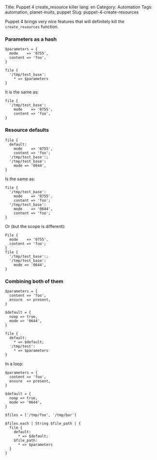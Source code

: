 Title: Puppet 4 create_resource killer
lang: en
Category: Automation
Tags: automation, planet-inuits, puppet
Slug: puppet-4-create-resources

Puppet 4 brings very nice features that will definitely kill the `create_resources`
function.

### Parameters as a hash

```Puppet
$parameters = {
  mode    => '0755',
  content => 'foo',
}

file {
  '/tmp/test_base':
    * => $parameters
}
```

It is the same as:

```Puppet
file {
  '/tmp/test_base':
    mode    => '0755',
    content => 'foo',
}
```

### Resource defaults

```Puppet
file {
  default:
    mode    => '0755',
    content => 'foo';
  '/tmp/test_base':;
  '/tmp/test_base':
    mode => '0644',
}
```

Is the same as:


```Puppet
file {
  '/tmp/test_base':
    mode    => '0755',
    content => 'foo';
  '/tmp/test_base':
    mode    => '0644',
    content => 'foo';
}
```

Or (but the scope is different):

```Puppet
File {
  mode    => '0755',
  content => 'foo';
}
file {
  '/tmp/test_base':;
  '/tmp/test_base':
    mode => '0644',
}
```


### Combining both of them

```Puppet
$parameters = {
  content => 'foo',
  ensure  => present,
}

$default = {
  noop => true,
  mode => '0644',
}

file {
  default:
    * => $default;
  '/tmp/test':
    * => $parameters
}
```

In a loop:

```Puppet
$parameters = {
  content => 'foo',
  ensure  => present,
}

$default = {
  noop => true,
  mode => '0644',
}

$files = ['/tmp/foo', '/tmp/bar']

$files.each | String $file_path | {
  file {
    default:
      * => $default;
    $file_path:
      * => $parameters
  }
}
```

